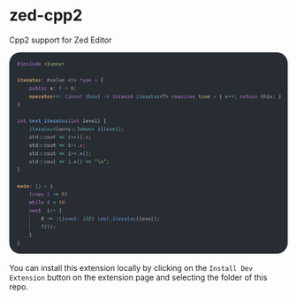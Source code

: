 # zed-cpp2
Cpp2 support for Zed Editor

<img src="./screenshot.png" width="700px" style="border-radius: 20px;">

You can install this extension locally by clicking on the `Install Dev Extension` button on the extension page and selecting the folder of this repo.
